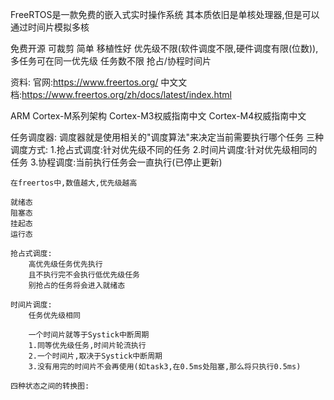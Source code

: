 FreeRTOS是一款免费的嵌入式实时操作系统
其本质依旧是单核处理器,但是可以通过时间片模拟多核

免费开源
可裁剪
简单
移植性好
优先级不限(软件调度不限,硬件调度有限(位数)),多任务可在同一优先级
任务数不限
抢占/协程时间片

资料:
    官网:https://www.freertos.org/
    中文文档:https://www.freertos.org/zh/docs/latest/index.html
    
ARM Cortex-M系列架构
    Cortex-M3权威指南中文
    Cortex-M4权威指南中文

任务调度器:
    调度器就是使用相关的"调度算法"来决定当前需要执行哪个任务
    三种调度方式:
        1.抢占式调度:针对优先级不同的任务
        2.时间片调度:针对优先级相同的任务
        3.协程调度:当前执行任务会一直执行(已停止更新)
        

    在freertos中,数值越大,优先级越高

    就绪态
    阻塞态  
    挂起态
    运行态
    
    抢占式调度:
        高优先级任务优先执行
        且不执行完不会执行低优先级任务
        别抢占的任务将会进入就绪态

    时间片调度:
        任务优先级相同

        一个时间片就等于Systick中断周期
        1.同等优先级任务,时间片轮流执行
        2.一个时间片,取决于Systick中断周期
        3.没有用完的时间片不会再使用(如task3,在0.5ms处阻塞,那么将只执行0.5ms)

    四种状态之间的转换图:


    






